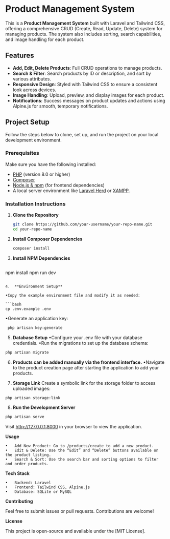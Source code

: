 # Product Management System

This is a **Product Management System** built with Laravel and Tailwind CSS, offering a comprehensive CRUD (Create, Read, Update, Delete) system for managing products. The system also includes sorting, search capabilities, and image handling for each product.

## Features

- **Add, Edit, Delete Products**: Full CRUD operations to manage products.
- **Search & Filter**: Search products by ID or description, and sort by various attributes.
- **Responsive Design**: Styled with Tailwind CSS to ensure a consistent look across devices.
- **Image Handling**: Upload, preview, and display images for each product.
- **Notifications**: Success messages on product updates and actions using Alpine.js for smooth, temporary notifications.

## Project Setup

Follow the steps below to clone, set up, and run the project on your local development environment.

### Prerequisites

Make sure you have the following installed:

- [PHP](https://www.php.net/downloads) (version 8.0 or higher)
- [Composer](https://getcomposer.org/download/)
- [Node.js & npm](https://nodejs.org/en/download/) (for frontend dependencies)
- A local server environment like [Laravel Herd](https://herd.laravel.com/) or [XAMPP](https://www.apachefriends.org/).

### Installation Instructions

1. **Clone the Repository**

   ```bash
   git clone https://github.com/your-username/your-repo-name.git
   cd your-repo-name
    ```
   
2. **Install Composer Dependencies**
    
    ```bash
   composer install
    ```
3.	**Install NPM Dependencies**
    
    ```bash
   npm install
   npm run dev
   ```

4.	**Environment Setup**

•Copy the example environment file and modify it as needed:

  ```bash
   cp .env.example .env
   ```
•Generate an application key:
   
   ```bash
    php artisan key:generate
   ```

5.	**Database Setup**
•Configure your .env file with your database credentials. 
•Run the migrations to set up the database schema:

   ```bash
   php artisan migrate
   ```

6.	**Products can be added manually via the frontend interface.**
•Navigate to the product creation page after starting the application to add your products.

7.	**Storage Link**
Create a symbolic link for the storage folder to access uploaded images:

   ```bash
   php artisan storage:link
   ```

8.	**Run the Development Server**

   ```bash
   php artisan serve
   ```
Visit http://127.0.0.1:8000 in your browser to view the application.

**Usage**

	•	Add New Product: Go to /products/create to add a new product.
	•	Edit & Delete: Use the “Edit” and “Delete” buttons available on the product listing.
	•	Search & Sort: Use the search bar and sorting options to filter and order products.

**Tech Stack**

	•	Backend: Laravel
	•	Frontend: Tailwind CSS, Alpine.js
	•	Database: SQLite or MySQL

**Contributing**

Feel free to submit issues or pull requests. Contributions are welcome!

**License**

This project is open-source and available under the [MIT License].



   

 
    
